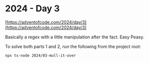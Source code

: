 # 2024 - Day 3

[https://adventofcode.com/2024/day/3](https://adventofcode.com/2024/day/3)

Basically a regex with a little manipulation after the fact. Easy Peasy.

To solve both parts 1 and 2, run the following from the project root:

```sh
npx ts-node 2024/03-mull-it-over
```
